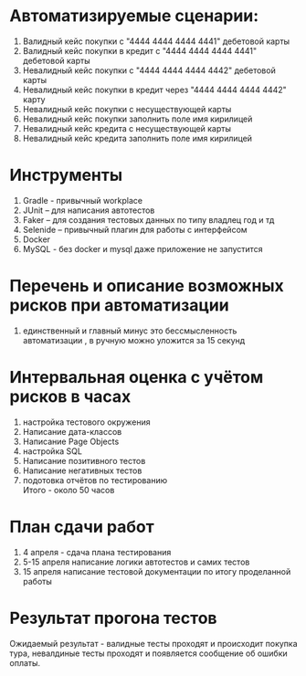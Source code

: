 # Автоматизируемые сценарии: 
1.	Валидный кейс покупки с "4444 4444 4444 4441" дебетовой карты
2.  Валидный  кейс покупки  в кредит с "4444 4444 4444 4441" дебетовой карты
3.  Невалидный кейс покупки с "4444 4444 4444 4442" дебетовой карты 
4.  Невалидный кейс покупки в кредит через "4444 4444 4444 4442" карту
5.  Невалидный кейс покупки с несуществующей карты
6.  Невалидный кейс покупки заполнить поле имя кирилицей
7.  Невалидный кейс кредита с несуществующей карты
8. Невалидный кейс кредита заполнить поле имя кирилицей

# Инструменты
1. Gradle  - привычный workplace
2.	JUnit – для написания автотестов
3.	Faker – для создания тестовых данных по типу владлец год и тд
4.	Selenide – привычный плагин для работы с интерфейсом
5.	Docker 
6. MySQL - без docker и mysql даже приложение не запустится


# Перечень и описание возможных рисков при автоматизации
1. единственный и главный минус это бессмысленность автоматизации , в ручную можно уложится за 15 секунд
 


# Интервальная оценка с учётом рисков в часах
1. настройка тестового окружения
2. Написание дата-классов 
3. Написание Page Objects 
4. настройка SQL 
5. Написание позитивного тестов 
6. Написание негативных тестов  
7. подотовка отчётов по тестированию  
Итого - около 50 часов
# План сдачи работ

1. 4 апреля  - сдача плана тестирования
2. 5-15 апреля написание логики автотестов и самих тестов
3. 15 апреля написание тестовой документации по итогу проделанной работы
# Результат прогона тестов
Ожидаемый результат - валидные тесты проходят и происходит покупка тура, невалдиные тесты проходят и появляется сообщение об ошибки оплаты.
